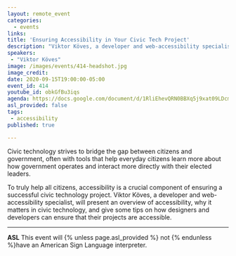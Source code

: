 ```yaml
---
layout: remote_event
categories:
  - events
links: 
title: 'Ensuring Accessibility in Your Civic Tech Project'
description: "Viktor Köves, a developer and web-accessibility specialist, will present an overview of accessibility, why it matters in civic technology, and give some tips on how designers and developers can ensure that their projects are accessible."
speakers:
 - "Viktor Köves"
image: /images/events/414-headshot.jpg
image_credit:
date: 2020-09-15T19:00:00-05:00
event_id: 414
youtube_id: obkGfBu3iqs
agenda: https://docs.google.com/document/d/1RliEhevQRN0BBXq5j9xat09LDcmao1OXGIxmJTGuzhQ/edit?usp=sharing
asl_provided: false
tags: 
 - accessibility
published: true

---
```


Civic technology strives to bridge the gap between citizens and government, often with tools that help everyday citizens learn more about how government operates and interact more directly with their elected leaders.

To truly help all citizens, accessibility is a crucial component of ensuring a successful civic technology project. Viktor Köves, a developer and web-accessibility specialist, will present an overview of accessibility, why it matters in civic technology, and give some tips on how designers and developers can ensure that their projects are accessible.

---

**ASL** This event will {% unless page.asl_provided %} not {% endunless %}have an American Sign Language interpreter.
